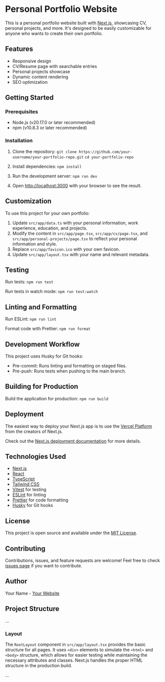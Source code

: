 # Personal Portfolio Website

This is a personal portfolio website built with [Next.js](https://nextjs.org), showcasing CV, personal projects, and more. It's designed to be easily customizable for anyone who wants to create their own portfolio.

## Features

- Responsive design
- CV/Resume page with searchable entries
- Personal projects showcase
- Dynamic content rendering
- SEO optimization

## Getting Started

### Prerequisites

- Node.js (v20.17.0 or later recommended)
- npm (v10.8.3 or later recommended)

### Installation

1. Clone the repository:
   `git clone https://github.com/your-username/your-portfolio-repo.git`
   `cd your-portfolio-repo`

2. Install dependencies:
   `npm install`

3. Run the development server:
   `npm run dev`

4. Open [http://localhost:3000](http://localhost:3000) with your browser to see the result.

## Customization

To use this project for your own portfolio:

1. Update `src/app/data.ts` with your personal information, work experience, education, and projects.
2. Modify the content in `src/app/page.tsx`, `src/app/cv/page.tsx`, and `src/app/personal-projects/page.tsx` to reflect your personal information and style.
3. Replace `src/app/favicon.ico` with your own favicon.
4. Update `src/app/layout.tsx` with your name and relevant metadata.

## Testing

Run tests:
`npm run test`

Run tests in watch mode:
`npm run test:watch`

## Linting and Formatting

Run ESLint:
`npm run lint`

Format code with Prettier:
`npm run format`

## Development Workflow

This project uses Husky for Git hooks:

- Pre-commit: Runs linting and formatting on staged files.
- Pre-push: Runs tests when pushing to the main branch.

## Building for Production

Build the application for production:
`npm run build`

## Deployment

The easiest way to deploy your Next.js app is to use the [Vercel Platform](https://vercel.com/new?utm_medium=default-template&filter=next.js&utm_source=create-next-app&utm_campaign=create-next-app-readme) from the creators of Next.js.

Check out the [Next.js deployment documentation](https://nextjs.org/docs/app/building-your-application/deploying) for more details.

## Technologies Used

- [Next.js](https://nextjs.org/)
- [React](https://reactjs.org/)
- [TypeScript](https://www.typescriptlang.org/)
- [Tailwind CSS](https://tailwindcss.com/)
- [Vitest](https://vitest.dev/) for testing
- [ESLint](https://eslint.org/) for linting
- [Prettier](https://prettier.io/) for code formatting
- [Husky](https://typicode.github.io/husky/) for Git hooks

## License

This project is open source and available under the [MIT License](LICENSE).

## Contributing

Contributions, issues, and feature requests are welcome! Feel free to check [issues page](https://github.com/your-username/your-portfolio-repo/issues) if you want to contribute.

## Author

Your Name - [Your Website](https://your-website.com)

## Project Structure

...

### Layout

The `RootLayout` component in `src/app/layout.tsx` provides the basic structure for all pages. It uses `<div>` elements to simulate the `<html>` and `<body>` structure, which allows for easier testing while maintaining the necessary attributes and classes. Next.js handles the proper HTML structure in the production build.

...

